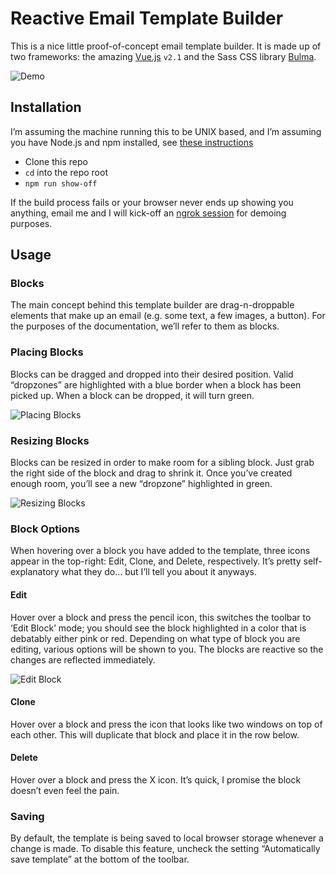# Reactive Email Template Builder
This is a nice little proof-of-concept email template builder. It is made up of two frameworks: the amazing [Vue.js](vuejs.org) `v2.1` and the Sass CSS library [Bulma](bulma.io).

![Demo](http://imgur.com/QFn0gnQ)


## Installation
I’m assuming the machine running this to be UNIX based, and I’m assuming you have Node.js and npm installed, see [these instructions](http://1.bp.blogspot.com/-AgUTyA3m7v8/Tae3lHr335I/AAAAAAAAAT4/T3iyFPNt30w/s1600/thumb.php.jpeg)
- Clone this repo
- `cd` into the repo root
- `npm run show-off`

If the build process fails or your browser never ends up showing you anything, email me and I will kick-off an [ngrok session](https://ngrok.com/) for demoing purposes.


## Usage
### Blocks
The main concept behind this template builder are drag-n-droppable elements that make up an email (e.g. some text, a few images, a button). For the purposes of the documentation, we’ll refer to them as blocks.

### Placing Blocks
Blocks  can be dragged and dropped into their desired position. Valid “dropzones” are highlighted with a blue border when a block has been picked up.  When a block can be dropped, it will turn green.

![Placing Blocks](http://imgur.com/avzn5Xf)


### Resizing Blocks
Blocks can be resized in order to make room for a sibling block. Just grab the right side of the block and drag to shrink it. Once you’ve created enough room, you’ll see a new “dropzone” highlighted in green.

![Resizing Blocks](http://imgur.com/ycLCWd9)


### Block Options
When hovering over a block you have added to the template, three icons appear in the top-right: Edit, Clone, and Delete, respectively. It’s pretty self-explanatory what they do… but I’ll tell you about it anyways.

#### Edit
Hover over a block and press the pencil icon, this switches the toolbar to ‘Edit Block’ mode; you should see the block highlighted in a color that is debatably either pink or red. Depending on what type of block you are editing, various options will be shown to you. The blocks are reactive so the changes are reflected immediately.

![Edit Block](http://imgur.com/FCQuERe)


#### Clone
Hover over a block and press the icon that looks like two windows on top of each other. This will duplicate that block and place it in the row below. 

#### Delete
Hover over a block and press the X icon. It’s quick, I promise the block doesn’t even feel the pain.


### Saving
By default, the template is being saved to local browser storage whenever a change is made. To disable this feature, uncheck the setting “Automatically save template” at the bottom of the toolbar.









